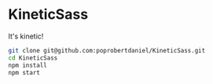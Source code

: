 # KineticSass
It's kinetic!

```sh
git clone git@github.com:poprobertdaniel/KineticSass.git
cd KineticSass
npm install
npm start
```